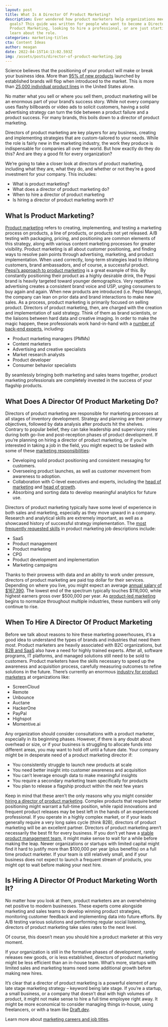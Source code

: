```yaml
---
layout: post
title: What Is A Director Of Product Marketing?
description: Ever wondered how product marketers help organizations meet their
  goals? This guide was written for people who want to become a Director of
  Product Marketing, looking to hire a professional, or are just starting to
  learn about the role.
categories: marketing-titles
cta: Content Ideas
author: meagan
date: 2022-04-15T14:13:02.593Z
img: /assets/posts/director-of-product-marketing.jpg
---
```

Science believes that the positioning of your product will make or break your business idea. More than [95% of new products](http://kapost.com/b/b2b-product-marketing-infographic/) launched by established brands will flop when introduced to the market. This is more than [25,000 individual product lines](https://www.inc.com/marc-emmer/95-percent-of-new-products-fail-here-are-6-steps-to-make-sure-yours-dont.html) in the United States alone.

No matter what you sell or where you sell them, product marketing will be an enormous part of your brand’s success story. While not every company uses flashy billboards or video ads to solicit customers, having a solid advertising strategy can turn the tide between a product failure and a product success. For many brands, this boils down to a director of product marketing.

Directors of product marketing are key players for any business, creating and implementing strategies that are custom-tailored to your needs. While the role is fairly new in the marketing industry, the work they produce is indispensable for companies all over the world. But how exactly do they do this? And are they a good fit for every organization?

We’re going to take a closer look at directors of product marketing, including what they are, what they do, and whether or not they’re a good investment for your company. This includes:

* What is product marketing?
* What does a director of product marketing do?
* When to hire a director of product marketing
* Is hiring a director of product marketing worth it?

## What Is Product Marketing?

[Product marketing](https://www.zippia.com/director-product-marketing-jobs) refers to creating, implementing, and testing a marketing process on products, a line of products, or products not yet released. A/B testing with packaging, pricing, and positioning are common elements of this strategy, along with various content marketing processes for greater visibility.
Product marketing is all about customer positioning, and finding ways to resolve pain points through advertising, marketing, and product implementation. When used correctly, long-term strategies lead to lifelong customers, brand ambassadors, and of course, a successful product.
[Pepsi’s approach to product marketing](https://blog.hubspot.com/marketing/product-marketing) is a great example of this. By constantly positioning their product as a highly desirable drink, the Pepsi brand is heavily targeted toward younger demographics. Very repetitive advertising creates a consistent brand voice and USP, urging consumers to buy again and again. When new products are introduced (i.e. Pepsi Mango), the company can lean on prior data and brand interactions to make new sales.
As a process, product marketing is primarily focused on selling product. Directors of product marketing, then, are charged with the creation and implementation of said strategy. Think of them as brand scientists, or the liaisons between hard data and creative imaging. In order to make the magic happen, these professionals work hand-in-hand with a [number of back-end experts](localwise.com/a/313-21-types-of-marketing-jobs-to-unleash-your-creative-side), including:

* Product marketing managers (PMMs)
* Content marketers
* Advertising and creative specialists
* Market research analysts
* Product developer
* Consumer behavior specialists

By seamlessly bringing both marketing and sales teams together, product marketing professionals are completely invested in the success of your flagship products.

## What Does A Director Of Product Marketing Do?

Directors of product marketing are responsible for marketing processes at all stages of inventory development. Strategy and planning are their primary objectives, followed by data analysis after products hit the shelves. Contrary to popular belief, they can take leadership and supervisory roles during both go-live and post-reception phases of product development.
If you’re planning on hiring a director of product marketing, or if you’re interested in taking a job in the field, you might expect to be tasked with some of these [marketing responsibilities](https://www.cleverism.com/job-profiles/director-product-marketing/):

* Developing solid product positioning and consistent messaging for customers.
* Overseeing product launches, as well as customer movement from awareness to adoption.
* Collaboration with C-level executives and experts, including the [head of marketing](https://draft.dev/learn/what-is-a-head-of-marketing) and [head of growth](https://draft.dev/learn/what-is-a-head-of-growth).
* Absorbing and sorting data to develop meaningful analytics for future use.

Directors of product marketing typically have some level of experience in both sales and marketing, especially as they move upward in a company. Research and analytical skills are extremely important, as well as a showcased history of successful strategy implementation.
The [most frequently requested skills](https://www.ziprecruiter.com/Career/Director-of-Product-Marketing/Resume-Keywords-and-Skills) in product marketing job descriptions include:

* SaaS
* Product management
* Product marketing
* CPG
* Product development and implementation
* Marketing campaigns

Thanks to their prowess with data and an ability to work under pressure, directors of product marketing are paid top dollar for their services. Depending on where you live, you might expect an average [annual salary of $167,390](https://builtin.com/salaries/product/director-of-product-marketing). The lowest end of the spectrum typically touches $116,000, while highest earners gross over $500,000 per year. As [product-led marketing](https://www.forbes.com/sites/forbescommunicationscouncil/2021/09/21/marketing-in-an-era-of-product-led-growth/?sh=661827be7831) begins to normalize throughout multiple industries, these numbers will only continue to rise.

## When To Hire A Director Of Product Marketing

Before we talk about reasons to hire these marketing powerhouses, it’s a good idea to understand the types of brands and industries that need them most.
Product marketers are heavily associated with B2C organizations, but [B2B and SaaS](https://blog.hubspot.com/marketing/what-is-product-marketing) also have a need for highly trained experts. After all, software programs, IT platforms, and managed solutions still need to be sold to customers. Product marketers have the skills necessary to speed up the awareness and acquisition process, carefully measuring outcomes to refine solutions in the future.
There’s currently an enormous [industry for product marketers](https://cxl.com/blog/top-product-marketers-advice/) at organizations like:

* ScreenCloud
* Remote
* Unbounce
* Auctane
* HackerOne
* PayPal 
* Highspot
* Momentive.ai

Any organization should consider consultations with a product marketer, especially in its beginning phases. However, if there is any doubt about overhead or size, or if your business is struggling to allocate funds into different areas, you may want to hold off until a future date.
Your company might be in desperate need of a product marketing director if:

* You consistently struggle to launch new products at scale
* You need better insight into customer awareness and acquisition
* You can’t leverage enough data to make meaningful insights
* You require a secondary marketing team specifically for products
* You plan to release a flagship product within the next few years

Keep in mind that these aren’t the only reasons why you might consider [hiring a director of product marketing](https://www.linkedin.com/pulse/6-signs-you-need-hire-product-marketer-your-startup-poornima-mohandas/). Complex products that require better positioning might warrant a full-time position, while rapid innovations and frequent product releases may be best left in the hands of an experienced professional. If you operate in a highly complex market, or if your leads generally require a very long sales cycle (think B2B), directors of product marketing will be an excellent partner. 
Directors of product marketing aren’t necessarily the best fit for every business. If you don’t yet have a [stable product management team](https://www.productschool.com/blog/product-management-2/why-your-startup-needs-a-product-manager/), it might make sense to wait for a while before making the leap. Newer organizations or startups with limited capital might find it hard to justify more than $100,000 per year (plus benefits) on a full time product marketer. If your team is still relatively small, and if your business does not expect to launch a frequent stream of products, you might opt to wait before making your next hire. 

## Is Hiring A Director Of Product Marketing Worth It?

No matter how you look at them, product marketers are an overwhelming net positive to modern businesses. These experts come alongside marketing and sales teams to develop winning product strategies, monitoring customer feedback and implementing data into future efforts. By A/B testing various solutions and performing regular social listening, directors of product marketing take sales rates to the next level.

Of course, this doesn’t mean you should hire a product marketer at this very moment.

If your organization is still in the formative phases of development, rarely releases new goods, or is less established, directors of product marketing might be less efficient than an in-house team. What’s more, startups with limited sales and marketing teams need some additional growth before making new hires.

It’s clear that a director of product marketing is a powerful element of any late stage marketing strategy – keyword being late stage. If you’re a startup, a small business, or a company that doesn’t deal with high volumes of product, it might not make sense to hire a full time employee right away. It might be more economical to consider managing things in-house, using freelancers, or with a team like [Draft.dev](https://www.draft.dev). 

Learn more about [marketing careers and job titles](https://draft.dev/learn/marketing-titles/).